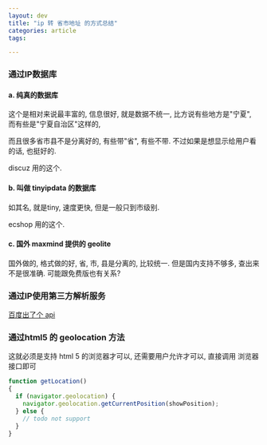 ```yaml
---
layout: dev
title: "ip 转 省市地址 的方式总结"
categories: article
tags: 

---
```



### 通过IP数据库

#### a. 纯真的数据库

这个是相对来说最丰富的, 信息很好, 就是数据不统一, 比方说有些地方是"宁夏", 而有些是"宁夏自治区"这样的,

而且很多省市县不是分离好的, 有些带"省", 有些不带. 不过如果是想显示给用户看的话, 也挺好的.

discuz 用的这个.

#### b. 叫做 tinyipdata 的数据库

如其名, 就是tiny, 速度更快, 但是一般只到市级别.

ecshop 用的这个.

#### c. 国外 maxmind 提供的 geolite

国外做的, 格式做的好, 省, 市, 县是分离的, 比较统一. 但是国内支持不够多, 查出来不是很准确. 可能跟免费版也有关系?


### 通过IP使用第三方解析服务

[百度出了个 api](http://developer.baidu.com/map/wiki/index.php?title=webapi/ip-api)

### 通过html5 的 geolocation 方法

这就必须是支持 html 5 的浏览器才可以, 还需要用户允许才可以, 直接调用 浏览器 接口即可

```javascript
function getLocation()
{
  if (navigator.geolocation) {
    navigator.geolocation.getCurrentPosition(showPosition);
  } else {
    // todo not support
  }
}
```




